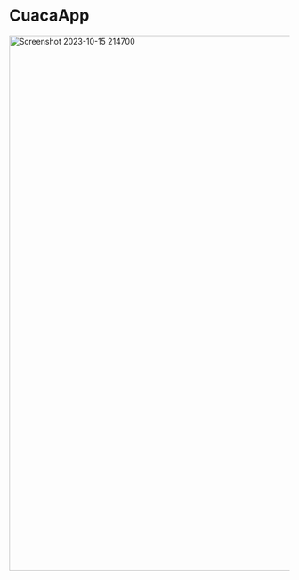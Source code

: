 # CuacaApp
<img width="960" alt="Screenshot 2023-10-15 214700" src="https://github.com/NandaLemon/CuacaApp/assets/114916252/cde682b5-b085-4f19-8e2c-e12f6d1a4a87">
